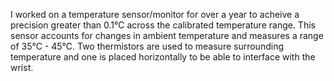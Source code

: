 I worked on a temperature sensor/monitor for over a year to acheive a precision greater than 0.1°C across the calibrated temperature range. This sensor accounts for changes in ambient temperature and measures a range of 35°C - 45°C. Two thermistors are used to measure surrounding temperature and one is placed horizontally to be able to interface with the wrist.
